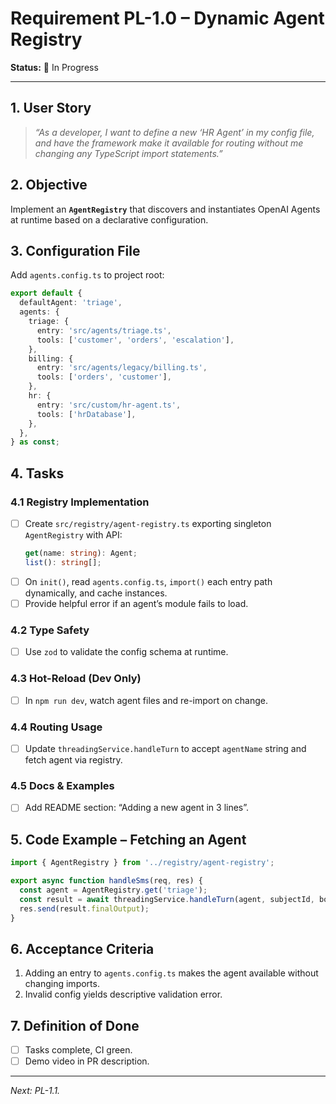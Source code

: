 # Requirement PL-1.0 – Dynamic Agent Registry

**Status:** 🚧 In Progress

---

## 1. User Story

> *“As a developer, I want to define a new ‘HR Agent’ in my config file, and have the framework make it available for routing without me changing any TypeScript import statements.”*

## 2. Objective

Implement an **`AgentRegistry`** that discovers and instantiates OpenAI Agents at runtime based on a declarative configuration.

## 3. Configuration File

Add `agents.config.ts` to project root:

```ts
export default {
  defaultAgent: 'triage',
  agents: {
    triage: {
      entry: 'src/agents/triage.ts',
      tools: ['customer', 'orders', 'escalation'],
    },
    billing: {
      entry: 'src/agents/legacy/billing.ts',
      tools: ['orders', 'customer'],
    },
    hr: {
      entry: 'src/custom/hr-agent.ts',
      tools: ['hrDatabase'],
    },
  },
} as const;
```

## 4. Tasks

### 4.1 Registry Implementation

- [ ] Create `src/registry/agent-registry.ts` exporting singleton `AgentRegistry` with API:
  ```ts
  get(name: string): Agent;
  list(): string[];
  ```
- [ ] On `init()`, read `agents.config.ts`, `import()` each entry path dynamically, and cache instances.
- [ ] Provide helpful error if an agent’s module fails to load.

### 4.2 Type Safety

- [ ] Use `zod` to validate the config schema at runtime.

### 4.3 Hot-Reload (Dev Only)

- [ ] In `npm run dev`, watch agent files and re-import on change.

### 4.4 Routing Usage

- [ ] Update `threadingService.handleTurn` to accept `agentName` string and fetch agent via registry.

### 4.5 Docs & Examples

- [ ] Add README section: “Adding a new agent in 3 lines”.

## 5. Code Example – Fetching an Agent

```ts
import { AgentRegistry } from '../registry/agent-registry';

export async function handleSms(req, res) {
  const agent = AgentRegistry.get('triage');
  const result = await threadingService.handleTurn(agent, subjectId, body);
  res.send(result.finalOutput);
}
```

## 6. Acceptance Criteria

1. Adding an entry to `agents.config.ts` makes the agent available without changing imports.
2. Invalid config yields descriptive validation error.

## 7. Definition of Done

- [ ] Tasks complete, CI green.
- [ ] Demo video in PR description.

---

*Next: PL-1.1.* 